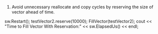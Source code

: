 1. Avoid unnecessary reallocate and copy cycles by reserving the size of vector ahead of time.

sw.Restart();
testVector2.reserve(10000);
FillVector(testVector2);
cout << "Time to Fill Vector With Reservation:" << sw.ElapsedUs() << endl;
